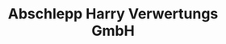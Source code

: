 ---
title: "Abschlepp Harry Verwertungs GmbH"
url: /broderstorf/abschlepp-harry-verwertungs-gmbh/
shop: Autowerkstatt
---